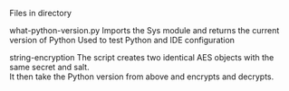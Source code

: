 Files in directory

what-python-version.py
  Imports the Sys module and returns the current version of Python
  Used to test Python and IDE configuration

string-encryption
  The script creates two identical AES objects with the same secret and salt.  
  It then take the Python version from above and encrypts and decrypts.

